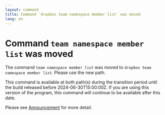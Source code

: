 ```yaml
---
layout: command
title: Command `dropbox team namespace member list` was moved
lang: en
---
```


# Command `team namespace member list` was moved

The command `team namespace member list` was moved to `dropbox team namespace member list`. Please use the new path.

This command is available at both path(s) during the transition period until the build released before 2024-06-30T15:00:00Z. If you are using this version of the program, this command will continue to be available after this date.

Please see [Announcement](https://github.com/watermint/toolbox/discussions/799) for more detail.


